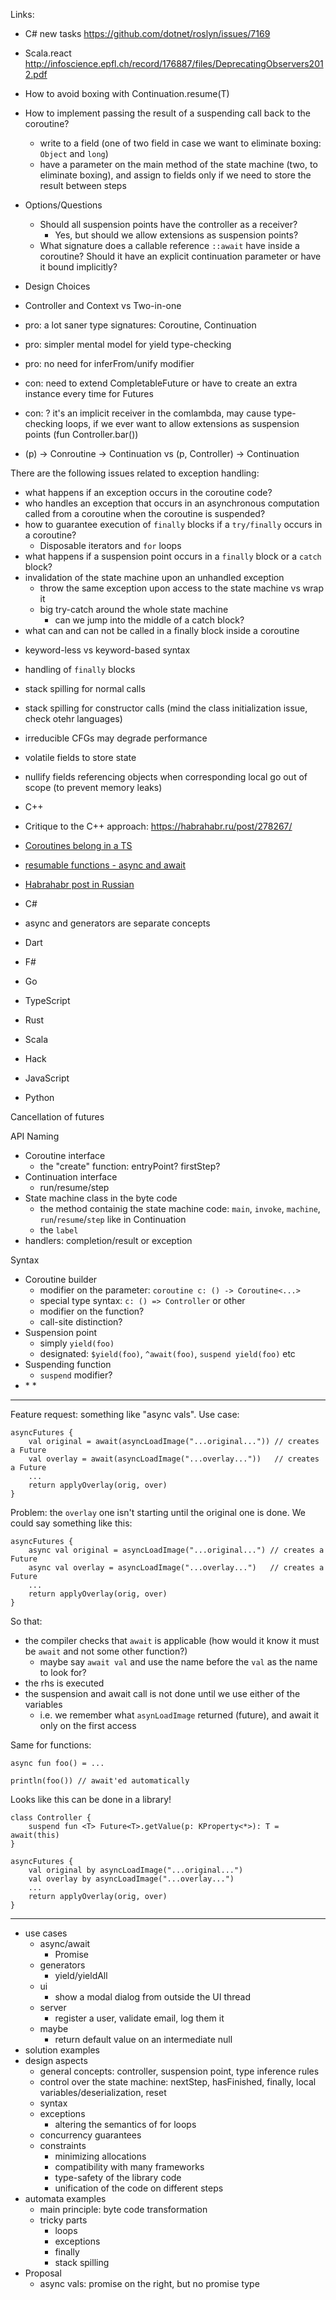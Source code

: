 Links:
* C# new tasks https://github.com/dotnet/roslyn/issues/7169
* Scala.react http://infoscience.epfl.ch/record/176887/files/DeprecatingObservers2012.pdf

* How to avoid boxing with Continuation.resume(T)

* How to implement passing the result of a suspending call back to the coroutine?
  * write to a field (one of two field in case we want to eliminate boxing: `Object` and `long`)
  * have a parameter on the main method of the state machine (two, to eliminate boxing), and assign to fields only 
    if we need to store the result between steps 

* Options/Questions
  * Should all suspension points have the controller as a receiver?
    * Yes, but should we allow extensions as suspension points?
  * What signature does a callable reference `::await` have inside a coroutine? 
    Should it have an explicit continuation parameter or have it bound implicitly?


* Design Choices
 * Controller and Context vs Two-in-one
  * pro: a lot saner type signatures: Coroutine<Ctx>, Continuation<P>
  * pro: simpler mental model for yield type-checking
  * pro: no need for inferFrom/unify modifier
  * con: need to extend CompletableFuture or have to create an extra instance every time for Futures
  * con: ? it's an implicit receiver in the comlambda, may cause type-checking loops, if we ever want to allow 
    extensions as suspension points (fun Controller<out Number>.bar())
 * (p) -> Conroutine -> Continuation vs (p, Controller) -> Continuation  
 

There are the following issues related to exception handling:
 * what happens if an exception occurs in the coroutine code?
 * who handles an exception that occurs in an asynchronous computation called from a coroutine when the coroutine is 
   suspended?
 * how to guarantee execution of `finally` blocks if a `try/finally` occurs in a coroutine?
   * Disposable iterators and `for` loops 
 * what happens if a suspension point occurs in a `finally` block or a `catch` block?
 * invalidation of the state machine upon an unhandled exception
   * throw the same exception upon access to the state machine vs wrap it
   * big try-catch around the whole state machine
     * can we jump into the middle of a catch block?
 * what can and can not be called in a finally block inside a coroutine 


- keyword-less vs keyword-based syntax
- handling of `finally` blocks
- stack spilling for normal calls
- stack spilling for constructor calls (mind the class initialization issue, check otehr languages)
- irreducible CFGs may degrade performance
- volatile fields to store state
- nullify fields referencing objects when corresponding local go out of scope (to prevent memory leaks)

- C++
 - Critique to the C++ approach: https://habrahabr.ru/post/278267/
 - [Coroutines belong in a TS](http://www.open-std.org/jtc1/sc22/wg21/docs/papers/2015/p0158r0.html)
 - [resumable functions - async and await](http://meetingcpp.com/index.php/br/items/resumable-functions-async-and-await.html)
 - [Habrahabr post in Russian](https://habrahabr.ru/post/278267/)
- C#
 - async and generators are separate concepts
- Dart
- F#
- Go
- TypeScript
- Rust
- Scala
- Hack
- JavaScript
- Python



Cancellation of futures

API Naming

* Coroutine interface
  * the "create" function: entryPoint? firstStep?
* Continuation interface
  * run/resume/step
* State machine class in the byte code
  * the method containig the state machine code: `main`, `invoke`, `machine`, `run`/`resume`/`step` like in Continuation 
  * the `label`
* handlers: completion/result or exception

Syntax

* Coroutine builder
  * modifier on the parameter: `coroutine c: () -> Coroutine<...>`
  * special type syntax: `c: () => Controller` or other
  * modifier on the function?
  * call-site distinction?
* Suspension point
  * simply `yield(foo)`
  * designated: `$yield(foo)`, `^await(foo)`, `suspend yield(foo)` etc
* Suspending function
  * `suspend` modifier?
* <inferFrom T>
  * <context T>
  * <unify T>
  
  
--------------  
Feature request: something like "async vals". Use case:
  
```
asyncFutures {
    val original = await(asyncLoadImage("...original...")) // creates a Future
    val overlay = await(asyncLoadImage("...overlay..."))   // creates a Future
    ...
    return applyOverlay(orig, over)
}
```
Problem: the `overlay` one isn't starting until the original one is done. We could say something like this:
  
```
asyncFutures {
    async val original = asyncLoadImage("...original...") // creates a Future
    async val overlay = asyncLoadImage("...overlay...")   // creates a Future
    ...
    return applyOverlay(orig, over)
}
```  
So that:
- the compiler checks that `await` is applicable (how would it know it must be `await` and not some other function?)
  - maybe say `await val` and use the name before the `val` as the name to look for?
- the rhs is executed
- the suspension and await call is not done until we use either of the variables
  - i.e. we remember what `asynLoadImage` returned (future), and await it only on the first access
  
Same for functions:

```
async fun foo() = ...

println(foo()) // await'ed automatically
```


Looks like this can be done in a library!

```
class Controller {
    suspend fun <T> Future<T>.getValue(p: KProperty<*>): T = await(this)
}

asyncFutures {
    val original by asyncLoadImage("...original...")
    val overlay by asyncLoadImage("...overlay...")
    ...
    return applyOverlay(orig, over)
}
```
--------   
  
  
  * use cases
    * async/await
      * Promise
    * generators
      * yield/yieldAll
    * ui
      * show a modal dialog from outside the UI thread
    * server
      * register a user, validate email, log them it
    * maybe
      * return default value on an intermediate null    
  * solution examples
  * design aspects
    * general concepts: controller, suspension point, type inference rules
    * control over the state machine: nextStep, hasFinished, finally, local variables/deserialization, reset 
    * syntax  
    * exceptions
      * altering the semantics of for loops
    * concurrency guarantees
    * constraints
      * minimizing allocations
      * compatibility with many frameworks
      * type-safety of the library code
      * unification of the code on different steps
  * automata examples
    * main principle: byte code transformation
    * tricky parts
      * loops
      * exceptions
      * finally
      * stack spilling
  * Proposal
    * async vals: promise on the right, but no promise type
    
    